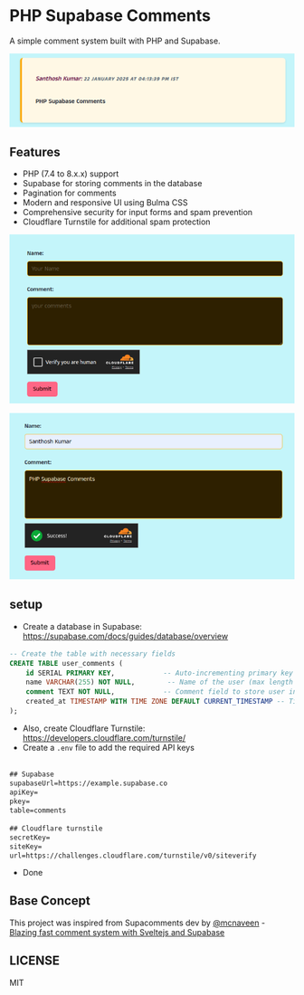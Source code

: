 # PHP Supabase Comments

A simple comment system built with PHP and Supabase.  

![PHP Supbase Comments](./screenshot/3.png)  

## Features

- PHP (7.4 to 8.x.x) support
- Supabase for storing comments in the database
- Pagination for comments
- Modern and responsive UI using Bulma CSS
- Comprehensive security for input forms and spam prevention
- Cloudflare Turnstile for additional spam protection  

![PHP Supbase Comments](./screenshot/1.png)  

![PHP Supbase Comments](./screenshot/2.png)  

## setup

- Create a database in Supabase: <https://supabase.com/docs/guides/database/overview>

```sql
-- Create the table with necessary fields
CREATE TABLE user_comments (
    id SERIAL PRIMARY KEY,            -- Auto-incrementing primary key
    name VARCHAR(255) NOT NULL,        -- Name of the user (max length 255)
    comment TEXT NOT NULL,            -- Comment field to store user input
    created_at TIMESTAMP WITH TIME ZONE DEFAULT CURRENT_TIMESTAMP -- Timestamp with timezone
);
```

- Also, create Cloudflare Turnstile: <https://developers.cloudflare.com/turnstile/>
- Create a `.env` file to add the required API keys

```env

## Supabase
supabaseUrl=https://example.supabase.co
apiKey=
pkey=
table=comments

## Cloudflare turnstile
secretKey=
siteKey=
url=https://challenges.cloudflare.com/turnstile/v0/siteverify

```

- Done  

## Base Concept

This project was inspired from Supacomments dev by [@mcnaveen](https://github.com/mcnaveen) - [Blazing fast comment system with Sveltejs and Supabase](https://github.com/mcnaveen/SupaComments)

## LICENSE

MIT
